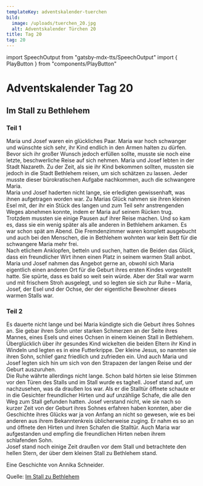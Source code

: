 ```yaml
---
templateKey: adventskalender-tuerchen
bild:
  image: /uploads/tuerchen_20.jpg
  alt: Adventskalender Türchen 20
title: Tag 20
tag: 20
---
```


import SpeechOutput from "gatsby-mdx-tts/SpeechOutput"
import { PlayButton } from "components/PlayButton"

<SpeechOutput id="adventskalender-tag-20-teil-1" customPlayButton={PlayButton}>

# Adventskalender Tag 20

## Im Stall zu Bethlehem

### Teil 1

Maria und Josef waren ein glückliches Paar. Maria war hoch schwanger und wünschte sich sehr, ihr Kind endlich in den Armen halten zu dürfen. Bevor sich ihr großer Wunsch jedoch erfüllen sollte, musste sie noch eine letzte, beschwerliche Reise auf sich nehmen. Maria und Josef lebten in der Stadt Nazareth. Zu der Zeit, als sie ihr Kind bekommen sollten, mussten sie jedoch in die Stadt Bethlehem reisen, um sich schätzen zu lassen. Jeder musste dieser bürokratischen Aufgabe nachkommen, auch die schwangere Maria.   
Maria und Josef haderten nicht lange, sie erledigten gewissenhaft, was ihnen aufgetragen worden war. Zu Marias Glück nahmen sie ihren kleinen Esel mit, der ihr ein Stück des langen und zum Teil sehr anstrengenden Weges abnehmen konnte, indem er Maria auf seinem Rücken trug. Trotzdem mussten sie einige Pausen auf ihrer Reise machen. Und so kam es, dass sie ein wenig später als alle anderen in Bethlehem ankamen. Es war schon spät am Abend. Die Fremdenzimmer waren komplett ausgebucht und auch bei den Menschen, die in Bethlehem wohnten war kein Bett für die schwangere Maria mehr frei.   
Nach etlichem Anklopfen, betteln und suchen, hatten die Beiden das Glück, dass ein freundlicher Wirt ihnen einen Platz in seinem warmen Stall anbot. Maria und Josef nahmen das Angebot gerne an, obwohl sich Maria eigentlich einen anderen Ort für die Geburt ihres ersten Kindes vorgestellt hatte. Sie spürte, dass es bald so weit sein würde. Aber der Stall war warm und mit frischem Stroh ausgelegt, und so legten sie sich zur Ruhe – Maria, Josef, der Esel und der Ochse, der der eigentliche Bewohner dieses warmen Stalls war.

</SpeechOutput>

<SpeechOutput id="adventskalender-tag-20-teil-2" customPlayButton={PlayButton}>

### Teil 2

Es dauerte nicht lange und bei Maria kündigte sich die Geburt ihres Sohnes an. Sie gebar ihren Sohn unter starken Schmerzen an der Seite ihres Mannes, eines Esels und eines Ochsen in einem kleinen Stall in Bethlehem. Überglücklich über ihr gesundes Kind wickelten die beiden Eltern ihr Kind in Windeln und legten es in eine Futterkrippe. Der kleine Jesus, so nannten sie ihren Sohn, schlief ganz friedlich und zufrieden ein. Und auch Maria und Josef legten sich hin um sich von den Strapazen der langen Reise und der Geburt auszuruhen.   
 Die Ruhe währte allerdings nicht lange. Schon bald hörten sie leise Stimmen vor den Türen des Stalls und im Stall wurde es taghell. Josef stand auf, um nachzusehen, was da draußen los war. Als er die Stalltür öffnete schaute er in die Gesichter freundlicher Hirten und auf unzählige Schafe, die alle den Weg zum Stall gefunden hatten. Josef verstand nicht, wie sie nach so kurzer Zeit von der Geburt ihres Sohnes erfahren haben konnten, aber die Geschichte ihres Glücks war ja von Anfang an nicht so gewesen, wie es bei anderen aus ihrem Bekanntenkreis üblicherweise zuging. Er nahm es so an und öffnete den Hirten und ihren Schafen die Stalltür. Auch Maria war aufgestanden und empfing die freundlichen Hirten neben ihrem schlafenden Sohn.   
 Josef stand noch einige Zeit draußen vor dem Stall und betrachtete den hellen Stern, der über dem kleinen Stall zu Bethlehem stand.

Eine Geschichte von Annika Schneider.

Quelle: [Im Stall zu Bethlehem](https://mal-alt-werden.de/im-stall-zu-bethlehem-eine-kurze-weihnachtsgeschichte/)

</SpeechOutput>

